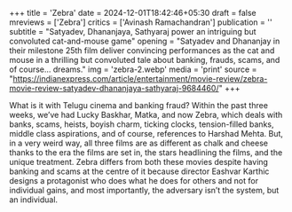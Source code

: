 +++
title = 'Zebra'
date = 2024-12-01T18:42:46+05:30
draft = false
mreviews = ['Zebra']
critics = ['Avinash Ramachandran']
publication = ''
subtitle = "Satyadev, Dhananjaya, Sathyaraj power an intriguing but convoluted cat-and-mouse game"
opening = "Satyadev and Dhananjay in their milestone 25th film deliver convincing performances as the cat and mouse in a thrilling but convoluted tale about banking, frauds, scams, and of course... dreams."
img = 'zebra-2.webp'
media = 'print'
source = "https://indianexpress.com/article/entertainment/movie-review/zebra-movie-review-satyadev-dhananjaya-sathyaraj-9684460/"
+++

What is it with Telugu cinema and banking fraud? Within the past three weeks, we’ve had Lucky Baskhar, Matka, and now Zebra, which deals with banks, scams, heists, boyish charm, ticking clocks, tension-filled banks, middle class aspirations, and of course, references to Harshad Mehta. But, in a very weird way, all three films are as different as chalk and cheese thanks to the era the films are set in, the stars headlining the films, and the unique treatment. Zebra differs from both these movies despite having banking and scams at the centre of it because director Eashvar Karthic designs a protagonist who does what he does for others and not for individual gains, and most importantly, the adversary isn’t the system, but an individual.
